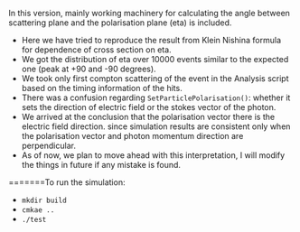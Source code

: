 In this version, mainly working machinery for calculating the angle between scattering plane and the polarisation plane (eta) is included.

- Here we have tried to reproduce the result from Klein Nishina formula for dependence of cross section on eta.
- We got the distribution of eta over 10000 events similar to the expected one (peak at +90 and -90 degrees).
- We took only first compton scattering of the event in the Analysis script based on the timing information of the hits.
- There was a confusion regarding `SetParticlePolarisation()`: whether it sets the direction of electric field or the stokes vector of the photon.
- We arrived at the conclusion that the polarisation vector there is the electric field direction. since simulation results are consistent only when the polarisation vector and photon momentum direction are perpendicular.
- As of now, we plan to move ahead with this interpretation, I will modify the things in future if any mistake is found.


=======To run the simulation:
- `mkdir build`
- `cmkae ..`
- `./test`